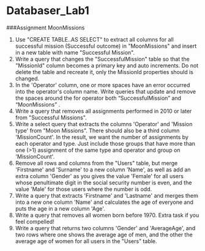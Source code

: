 # Databaser_Lab1

###Assignment
MoonMissions
1. Use "CREATE TABLE..AS SELECT" to extract all columns for all successful
mission (Successful outcome) in "MoonMissions" and insert in a new table with name
"Successful Mission".
2. Write a query that changes the "SuccessfulMission" table so that the "MissionId" column
becomes a primary key and auto increments.
Do not delete the table and recreate it, only the MissionId properties should
is changed.
3. In the 'Operator' column, one or more spaces have an error occurred into the operator's column
name. Write queries that update and remove the spaces around the for operator
both “SuccessfulMission” and “MoonMissions” .
4. Write a query that removes all assignments performed in 2010 or later from
"Successful Missions".
5. Write a select query that extracts the columns 'Operator' and 'Mission type' from
"Moon Missions". There should also be a third column 'MissionCount'.
In the result, we want the number of assignments by each operator and type. Just include those groups
that have more than one 
(>1) assignment of the same type and operator and group on
'MissionCount'.
6. Remove all rows and columns from the "Users" table, but merge 'Firstname' and
'Surname' to a new column 'Name', as well as add an extra column 'Gender' as you
gives the value 'Female' for all users whose penultimate digit in the social security number is even,
and the value 'Male' for those users where the number is odd.
7. Write a query that extracts 'Firstname' and 'Lastname' and merges them into a new one
column 'Name' and calculates the age of everyone and puts the age in a new column 'Age'.
8. Write a query that removes all women born before 1970.
Extra task if you feel compelled!
9. Write a query that returns two columns 'Gender' and 'AverageAge', and two
rows where one shows the average age of men, and the other the average age of women for
all users in the "Users" table.
